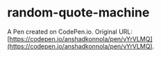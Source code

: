 # random-quote-machine

A Pen created on CodePen.io. Original URL: [https://codepen.io/anshadkonnola/pen/vYrVLMQ](https://codepen.io/anshadkonnola/pen/vYrVLMQ).


